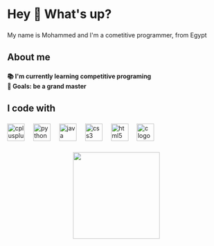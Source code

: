 <h1 align="left">Hey 👋 What's up?</h1>

###

<p align="left">My name is  Mohammed and I'm a cometitive programmer, from Egypt</p>

###

<h2 align="left">About me</h2>

###

<h4 align="left">📚 I'm currently learning competitive programing<br>🎯 Goals: be a grand master</h4>

###

<h2 align="left">I code with</h2>

###

<div align="left">
  <img src="https://cdn.jsdelivr.net/gh/devicons/devicon/icons/cplusplus/cplusplus-original.svg" height="40" alt="cplusplus logo"  />
  <img width="12" />
  <img src="https://cdn.jsdelivr.net/gh/devicons/devicon/icons/python/python-original.svg" height="40" alt="python logo"  />
  <img width="12" />
  <img src="https://cdn.jsdelivr.net/gh/devicons/devicon/icons/java/java-original.svg" height="40" alt="java logo"  />
  <img width="12" />
  <img src="https://cdn.jsdelivr.net/gh/devicons/devicon/icons/css3/css3-original.svg" height="40" alt="css3 logo"  />
  <img width="12" />
  <img src="https://cdn.jsdelivr.net/gh/devicons/devicon/icons/html5/html5-original.svg" height="40" alt="html5 logo"  />
  <img width="12" />
  <img src="https://cdn.jsdelivr.net/gh/devicons/devicon/icons/c/c-original.svg" height="40" alt="c logo"  />
</div>

###

<div align="center">
  <img height="200" src="https://assets-us-01.kc-usercontent.com/7beb5311-75a4-0049-50f5-8f58fd55aba7/7a1ab39f-e032-47b9-aaa9-ab06f301ac80/Article_59.jpeg"  />
</div>

###
